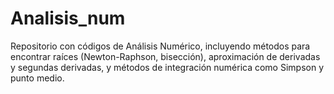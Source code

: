 # Analisis_num
Repositorio con códigos de Análisis Numérico, incluyendo métodos para encontrar raíces (Newton-Raphson, bisección), aproximación de derivadas y segundas derivadas, y métodos de integración numérica como Simpson y punto medio.
